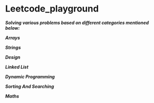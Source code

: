 # Leetcode_playground

***Solving various problems based on different categories mentioned below:***

***Arrays***

***Strings***

***Design***

***Linked List***

***Dynamic Programming***

***Sorting And Searching***

***Maths***


